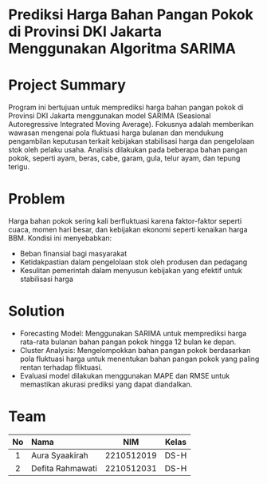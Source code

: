 # Prediksi Harga Bahan Pangan Pokok di Provinsi DKI Jakarta Menggunakan Algoritma SARIMA

# Project Summary
Program ini bertujuan untuk memprediksi harga bahan pangan pokok di Provinsi DKI Jakarta menggunakan model SARIMA (Seasional Autoregressive Integrated Moving Average). Fokusnya adalah memberikan wawasan mengenai pola fluktuasi harga bulanan dan mendukung pengambilan keputusan terkait kebijakan stabilisasi harga dan pengelolaan stok oleh pelaku usaha. Analisis dilakukan pada beberapa bahan pangan pokok, seperti ayam, beras, cabe, garam, gula, telur ayam, dan tepung terigu.

# Problem
Harga bahan pokok sering kali berfluktuasi karena faktor-faktor seperti cuaca, momen hari besar, dan kebijakan ekonomi seperti kenaikan harga BBM. Kondisi ini menyebabkan:
- Beban finansial bagi masyarakat
- Ketidakpastian dalam pengelolaan stok oleh produsen dan pedagang
- Kesulitan pemerintah dalam menyusun kebijakan yang efektif untuk stabilisasi harga

# Solution
- Forecasting Model: Menggunakan SARIMA untuk memprediksi harga rata-rata bulanan bahan pangan pokok hingga 12 bulan ke depan.
- Cluster Analysis: Mengelompokkan bahan pangan pokok berdasarkan pola fluktuasi harga untuk menentukan bahan pangan pokok yang paling rentan terhadap fliktuasi.
- Evaluasi model dilakukan menggunakan MAPE dan RMSE untuk memastikan akurasi prediksi yang dapat diandalkan.

# Team
| No  | Nama               |    NIM     | Kelas |
|:---:|:-------------------|:----------:|:-----:|
|  1  | Aura Syaakirah     | 2210512019 | DS-H  |
|  2  | Defita Rahmawati   | 2210512031 | DS-H  |
